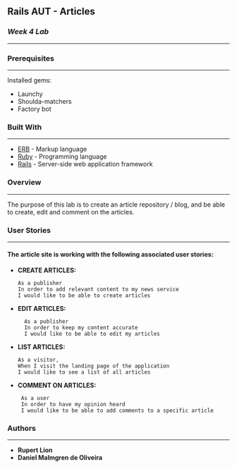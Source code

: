 ## **Rails AUT - Articles**
### *Week 4 Lab*
-------
### Prerequisites
-------
Installed gems:
* Launchy
* Shoulda-matchers
* Factory bot


### Built With
-------

* [ERB](https://apidock.com/ruby/ERB) - Markup language
* [Ruby](https://www.ruby-lang.org/en/) - Programming language
* [Rails](https://rubyonrails.org/) - Server-side web application framework


### **Overview**
-------
The purpose of this lab is to create an article repository / blog, and be able to create, edit and comment on the articles.


### **User Stories**
-------
#### The article site is working with the following associated user stories:

* **CREATE ARTICLES:** 

  ```
  As a publisher
  In order to add relevant content to my news service
  I would like to be able to create articles
  ```

* **EDIT ARTICLES:** 

  ```
    As a publisher
    In order to keep my content accurate
    I would like to be able to edit my articles
  ```
  
* **LIST ARTICLES:** 

  ```
  As a visitor,
  When I visit the landing page of the application
  I would like to see a list of all articles
  ```

* **COMMENT ON ARTICLES:** 

  ```
   As a user
   In order to have my opinion heard
   I would like to be able to add comments to a specific article
  ```
  

### **Authors**
-------
* **Rupert Lion** 
* **Daniel Malmgren de Oliveira** 
